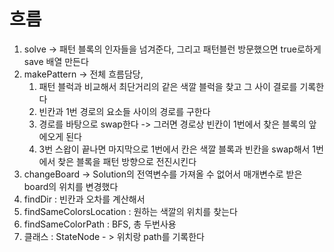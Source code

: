 # 흐름
1. solve -> 패턴 블록의 인자들을 넘겨준다, 그리고 패턴블런 방문했으면 true로하게 save 배열 만든다 
2. makePattern -> 전체 흐름담당, 
   1. 패턴 블럭과 비교해서 최단거리의 같은 색깔 블럭을 찾고 그 사이 결로를 기록한다
   2. 빈칸과 1번 경로의 요소들 사이의 경로를 구한다 
   3. 경로를 바탕으로 swap한다 -> 그러면 경로상 빈칸이 1번에서 찾은 블록의 앞에오게 된다  
   4. 3번 스왑이 끝나면 마지막으로  1번에서 칸은 색깔 블록과 빈칸을 swap해서 1번에서 찾은 블록을 패턴 방향으로 전진시킨다
3. changeBoard -> Solution의 전역변수를 가져올 수 없어서 매개변수로 받은 board의 위치를 변경했다 
4. findDir : 빈칸과 오차를 계산해서 
5. findSameColorsLocation : 원하는 색깔의 위치를 찾는다 
6. findSameColorPath : BFS, 총 두번사용
7. 클래스 : StateNode - > 위치랑 path를 기록한다 